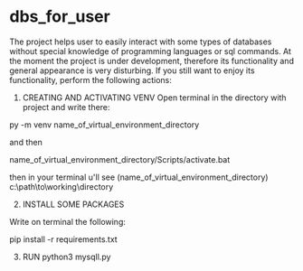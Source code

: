 # dbs_for_user
The project helps user to easily interact with some types of databases without special knowledge of programming languages or sql commands.
At the moment the project is under development, therefore its functionality and general appearance is very disturbing. If you still want to enjoy its functionality, perform the following actions:
1. CREATING AND ACTIVATING VENV
Open terminal in the directory with project and write there:

py -m venv name_of_virtual_environment_directory

and then

name_of_virtual_environment_directory/Scripts/activate.bat

then in your terminal u'll see (name_of_virtual_environment_directory) c:\path\to\working\directory


2. INSTALL SOME PACKAGES

Write on terminal the following:

pip install -r requirements.txt



3. RUN
python3 mysqll.py


